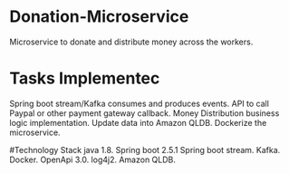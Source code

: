 # Donation-Microservice
 Microservice to donate and distribute money across the workers. 
 
 # Tasks Implementec
 Spring boot stream/Kafka consumes and produces events. 
 API to call Paypal or other payment gateway callback. 
 Money Distribution business logic implementation. 
 Update data into Amazon QLDB. 
 Dockerize the microservice.  
 
 #Technology Stack
 java 1.8. 
 Spring boot 2.5.1 Spring boot stream. Kafka. 
 Docker. 
 OpenApi 3.0. 
 log4j2.
 Amazon QLDB.
